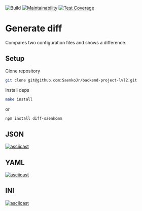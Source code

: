 ![Build](https://github.com/SaenkoJr/backend-project-lvl2/workflows/CI/badge.svg?branch=master)
[![Maintainability](https://api.codeclimate.com/v1/badges/8df6343b6d672afb878b/maintainability)](https://codeclimate.com/github/SaenkoJr/backend-project-lvl2/maintainability)
[![Test Coverage](https://api.codeclimate.com/v1/badges/8df6343b6d672afb878b/test_coverage)](https://codeclimate.com/github/SaenkoJr/backend-project-lvl2/test_coverage)

# Generate diff

Compares two configuration files and shows a difference.

## Setup

Clone repository
```sh
git clone git@github.com:SaenkoJr/backend-project-lvl2.git
```

Install deps
```sh
make install
```
or
```sh
npm install diff-saenkomm
```

## JSON
[![asciicast](https://asciinema.org/a/Rwi4BltEZOedUIMxasgcsQoLX.svg)](https://asciinema.org/a/Rwi4BltEZOedUIMxasgcsQoLX)

## YAML
[![asciicast](https://asciinema.org/a/LigMV9KkQ1Oh3GvOqrVLybMSN.svg)](https://asciinema.org/a/LigMV9KkQ1Oh3GvOqrVLybMSN)

## INI
[![asciicast](https://asciinema.org/a/xZp1MPmmS4dwY8wNpgzevUuvA.svg)](https://asciinema.org/a/xZp1MPmmS4dwY8wNpgzevUuvA)
